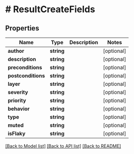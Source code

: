 # # ResultCreateFields

## Properties

Name | Type | Description | Notes
------------ | ------------- | ------------- | -------------
**author** | **string** |  | [optional]
**description** | **string** |  | [optional]
**preconditions** | **string** |  | [optional]
**postconditions** | **string** |  | [optional]
**layer** | **string** |  | [optional]
**severity** | **string** |  | [optional]
**priority** | **string** |  | [optional]
**behavior** | **string** |  | [optional]
**type** | **string** |  | [optional]
**muted** | **string** |  | [optional]
**isFlaky** | **string** |  | [optional]

[[Back to Model list]](../../README.md#models) [[Back to API list]](../../README.md#endpoints) [[Back to README]](../../README.md)
